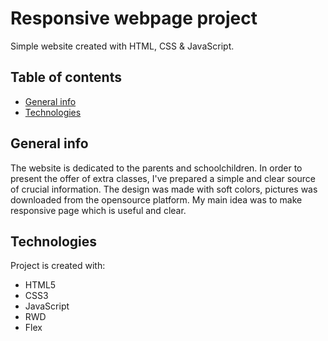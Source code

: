 # Responsive webpage project
Simple website created with HTML, CSS & JavaScript.

## Table of contents
* [General info](#general-info) 
* [Technologies](#technologies) 

## General info
The website is dedicated to the parents and schoolchildren. In order to present the offer of extra classes, I've prepared a simple and clear source of crucial information. The design was made with soft colors, pictures was downloaded from the opensource platform. My main idea was to make responsive page which is useful and clear.
	
## Technologies
Project is created with:
* HTML5
* CSS3
* JavaScript
* RWD
* Flex

